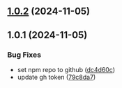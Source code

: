 

## [1.0.2](https://github.com/watchingthat/kafkajs-snappy-native/compare/1.0.1...1.0.2) (2024-11-05)

## 1.0.1 (2024-11-05)


### Bug Fixes

* set npm repo to github ([dc4d60c](https://github.com/pimpelsang/kafkajs-very-snappy/commit/dc4d60c92e242fc25166cf1a5eb98c7947ad993a))
* update gh token ([79c8da7](https://github.com/pimpelsang/kafkajs-very-snappy/commit/79c8da7d333c2c50e453ab8c57fadb10f7be3dda))
